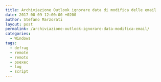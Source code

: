 ```yaml
---
title: Archiviazione Outlook ignorare data di modifica delle email
date: 2017-08-09 12:00:00 +0200
author: Stefano Marzorati
layout: post
permalink: /archiviazione-outlook-ignorare-data-modifica-email/
categories:
  - Windows
tags:
  - defrag
  - remote
  - remoto
  - psexec
  - log
  - script
---
```

